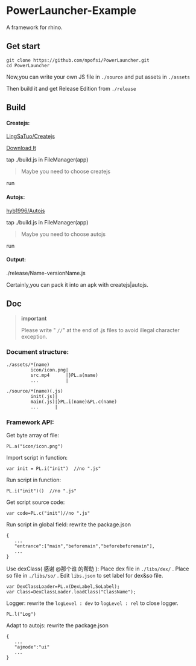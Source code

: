 # PowerLauncher-Example
A framework for rhino.

## Get start

```
git clone https://github.com/npofsi/PowerLauncher.git
cd PowerLauncher
```

Now,you can write your own JS file in `./source` and put assets in `./assets`

Then build it and get Release Edition from `./release`

## Build

#### Createjs:

[LingSaTuo/Createjs](https://github.com/LingSaTuo/CreateJS)

[Download It](https://github.com/npofsi/PowerLauncher/blob/master/docs/CreateJS_build22.apk?raw=true)

tap ./build.js in FileManager(app)

>Maybe you need to choose createjs

run

#### Autojs:

[hyb1996/Autojs](https://github.com/hyb1996/Auto.js)

tap ./build.js in FileManager(app)

>Maybe you need to choose autojs

run

#### Output:

./release/Name-versionName.js

Certainly,you can pack it into an apk with createjs|autojs.

## Doc

>**important**
>
> Please write " `//`" at the end of .js files to avoid illegal character exception.


### Document structure:

```
./assets/*(name)
         icon/icon.png|
         src.mp4      |}PL.a(name)
         ...          |
```

```
./source/*(name)(.js)
         init(.js)|
         main(.js)|}PL.i(name)&PL.c(name)
         ...      |
```

### Framework API:

Get byte array of file:

```
PL.a("icon/icon.png") 
```
Import script in function:

```
var init = PL.i("init")  //no ".js"
```
Run script in function:

```
PL.i("init")()  //no ".js"
```

Get script source code:

```
var code=PL.c("init")//no ".js"
```
Run script in global field:
rewrite the package.json

```
{
   ...
   "entrance":["main","beforemain","beforebeforemain"],
   ...
}
```
Use dexClass( 感谢 @那个谁 的帮助 ):
Place dex file in  `./libs/dex/` .
Place so file in  `./libs/so/` .
Edit  `libs.json` to set label for dex&so file.

```
var DexClassLoader=PL.x(DexLabel,SoLabel);
var Class=DexClassLoader.loadClass("ClassName");
```

Logger:
rewrite the `logLevel : dev` to `logLevel : rel` to close logger.

```
PL.l("Log")
```

Adapt to autojs:
rewrite the package.json

```
{
   ...
   "ajmode":"ui"
   ...
}
```


